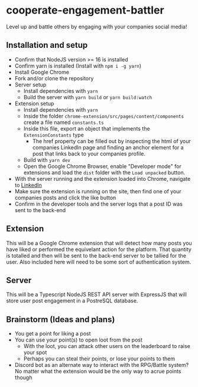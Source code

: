 # cooperate-engagement-battler
Level up and battle others by engaging with your companies social media!

## Installation and setup

* Confirm that NodeJS version >= 16 is installed
* Confirm yarn is installed (Install with `npm i -g yarn`)
* Install Google Chrome
* Fork and/or clone the repository
* Server setup
    * Install dependencies with `yarn`
    * Build the server with `yarn build` or `yarn build:watch`
* Extension setup
    * Install dependencies with `yarn`
    * Inside the folder `chrome-extension/src/pages/content/components` create a file named `constants.ts`
    * Inside this file, export an object that implements the `ExtensionConstants` type
        * The href property can be filled out by inspecting the html of your companies LinkedIn page and finding an anchor element for a post that links back to your companies profile.
    * Build with `yarn dev`
    * Open the Google Chrome Browser, enable "Developer mode" for extensions and load the `dist` folder with the `Load unpacked` button.
* With the server running and the extension loaded into Chrome, navigate to [LinkedIn](https://linkedin.com)
* Make sure the extension is running on the site, then find one of your companies posts and click the like button
* Confirm in the developer tools and the server logs that a post ID was sent to the back-end

## Extension
This will be a Google Chrome extension that will detect how many posts you have liked or performed the equivelant action for the platform. That quantity is totalled and then will be sent to the back-end server to be tallied for the user. Also included here will need to be some sort of authentication system.

## Server
This will be a Typescript NodeJS REST API server with ExpressJS that will store user post engagement in a PostreSQL database.


## Brainstorm (Ideas and plans)
* You get a point for liking a post
* You can use your point(s) to open loot from the post
    * With the loot, you can attack other users on the leaderboard to raise your spot
    * Perhaps you can steal their points, or lose your points to them
* Discord bot as an alternate way to interact with the RPG/Battle system? No matter what the extension would be the only way to acrue points though
